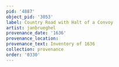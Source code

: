 ```yaml
---
pid: '4887'
object_pid: '3053'
label: Country Road with Halt of a Convoy
artist: janbrueghel
provenance_date: '1636'
provenance_location:
provenance_text: Inventory of 1636
collection: provenance
order: '0330'
---
```

